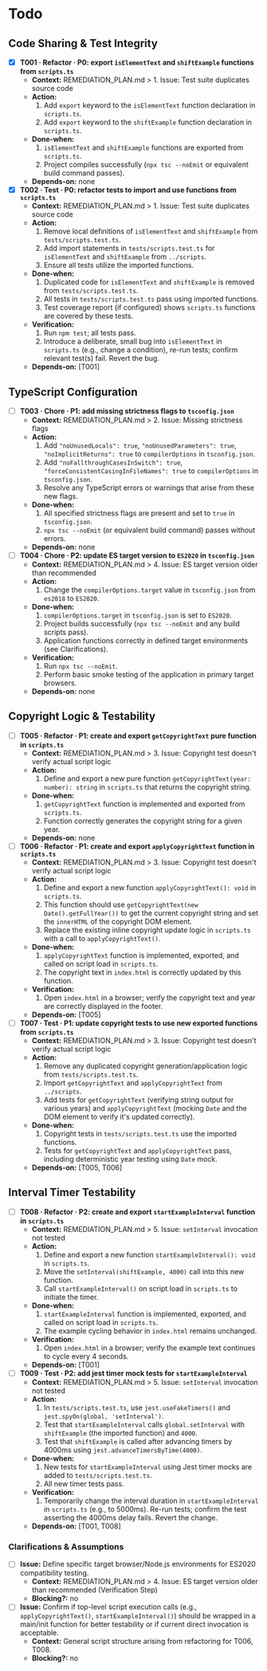 # Todo

## Code Sharing & Test Integrity

- [x] **T001 · Refactor · P0: export `isElementText` and `shiftExample` functions from `scripts.ts`**
  - **Context:** REMEDIATION_PLAN.md > 1. Issue: Test suite duplicates source code
  - **Action:**
    1. Add `export` keyword to the `isElementText` function declaration in `scripts.ts`.
    2. Add `export` keyword to the `shiftExample` function declaration in `scripts.ts`.
  - **Done‑when:**
    1. `isElementText` and `shiftExample` functions are exported from `scripts.ts`.
    2. Project compiles successfully (`npx tsc --noEmit` or equivalent build command passes).
  - **Depends‑on:** none
- [x] **T002 · Test · P0: refactor tests to import and use functions from `scripts.ts`**
  - **Context:** REMEDIATION_PLAN.md > 1. Issue: Test suite duplicates source code
  - **Action:**
    1. Remove local definitions of `isElementText` and `shiftExample` from `tests/scripts.test.ts`.
    2. Add import statements in `tests/scripts.test.ts` for `isElementText` and `shiftExample` from `../scripts`.
    3. Ensure all tests utilize the imported functions.
  - **Done‑when:**
    1. Duplicated code for `isElementText` and `shiftExample` is removed from `tests/scripts.test.ts`.
    2. All tests in `tests/scripts.test.ts` pass using imported functions.
    3. Test coverage report (if configured) shows `scripts.ts` functions are covered by these tests.
  - **Verification:**
    1. Run `npm test`; all tests pass.
    2. Introduce a deliberate, small bug into `isElementText` in `scripts.ts` (e.g., change a condition), re-run tests; confirm relevant test(s) fail. Revert the bug.
  - **Depends‑on:** [T001]

## TypeScript Configuration

- [ ] **T003 · Chore · P1: add missing strictness flags to `tsconfig.json`**
  - **Context:** REMEDIATION_PLAN.md > 2. Issue: Missing strictness flags
  - **Action:**
    1. Add `"noUnusedLocals": true`, `"noUnusedParameters": true`, `"noImplicitReturns": true` to `compilerOptions` in `tsconfig.json`.
    2. Add `"noFallthroughCasesInSwitch": true`, `"forceConsistentCasingInFileNames": true` to `compilerOptions` in `tsconfig.json`.
    3. Resolve any TypeScript errors or warnings that arise from these new flags.
  - **Done‑when:**
    1. All specified strictness flags are present and set to `true` in `tsconfig.json`.
    2. `npx tsc --noEmit` (or equivalent build command) passes without errors.
  - **Depends‑on:** none
- [ ] **T004 · Chore · P2: update ES target version to `ES2020` in `tsconfig.json`**
  - **Context:** REMEDIATION_PLAN.md > 4. Issue: ES target version older than recommended
  - **Action:**
    1. Change the `compilerOptions.target` value in `tsconfig.json` from `es2018` to `ES2020`.
  - **Done‑when:**
    1. `compilerOptions.target` in `tsconfig.json` is set to `ES2020`.
    2. Project builds successfully (`npx tsc --noEmit` and any build scripts pass).
    3. Application functions correctly in defined target environments (see Clarifications).
  - **Verification:**
    1. Run `npx tsc --noEmit`.
    2. Perform basic smoke testing of the application in primary target browsers.
  - **Depends‑on:** none

## Copyright Logic & Testability

- [ ] **T005 · Refactor · P1: create and export `getCopyrightText` pure function in `scripts.ts`**
  - **Context:** REMEDIATION_PLAN.md > 3. Issue: Copyright test doesn't verify actual script logic
  - **Action:**
    1. Define and export a new pure function `getCopyrightText(year: number): string` in `scripts.ts` that returns the copyright string.
  - **Done‑when:**
    1. `getCopyrightText` function is implemented and exported from `scripts.ts`.
    2. Function correctly generates the copyright string for a given year.
  - **Depends‑on:** none
- [ ] **T006 · Refactor · P1: create and export `applyCopyrightText` function in `scripts.ts`**
  - **Context:** REMEDIATION_PLAN.md > 3. Issue: Copyright test doesn't verify actual script logic
  - **Action:**
    1. Define and export a new function `applyCopyrightText(): void` in `scripts.ts`.
    2. This function should use `getCopyrightText(new Date().getFullYear())` to get the current copyright string and set the `innerHTML` of the copyright DOM element.
    3. Replace the existing inline copyright update logic in `scripts.ts` with a call to `applyCopyrightText()`.
  - **Done‑when:**
    1. `applyCopyrightText` function is implemented, exported, and called on script load in `scripts.ts`.
    2. The copyright text in `index.html` is correctly updated by this function.
  - **Verification:**
    1. Open `index.html` in a browser; verify the copyright text and year are correctly displayed in the footer.
  - **Depends‑on:** [T005]
- [ ] **T007 · Test · P1: update copyright tests to use new exported functions from `scripts.ts`**
  - **Context:** REMEDIATION_PLAN.md > 3. Issue: Copyright test doesn't verify actual script logic
  - **Action:**
    1. Remove any duplicated copyright generation/application logic from `tests/scripts.test.ts`.
    2. Import `getCopyrightText` and `applyCopyrightText` from `../scripts`.
    3. Add tests for `getCopyrightText` (verifying string output for various years) and `applyCopyrightText` (mocking `Date` and the DOM element to verify it's updated correctly).
  - **Done‑when:**
    1. Copyright tests in `tests/scripts.test.ts` use the imported functions.
    2. Tests for `getCopyrightText` and `applyCopyrightText` pass, including deterministic year testing using `Date` mock.
  - **Depends‑on:** [T005, T006]

## Interval Timer Testability

- [ ] **T008 · Refactor · P2: create and export `startExampleInterval` function in `scripts.ts`**
  - **Context:** REMEDIATION_PLAN.md > 5. Issue: `setInterval` invocation not tested
  - **Action:**
    1. Define and export a new function `startExampleInterval(): void` in `scripts.ts`.
    2. Move the `setInterval(shiftExample, 4000)` call into this new function.
    3. Call `startExampleInterval()` on script load in `scripts.ts` to initiate the timer.
  - **Done‑when:**
    1. `startExampleInterval` function is implemented, exported, and called on script load in `scripts.ts`.
    2. The example cycling behavior in `index.html` remains unchanged.
  - **Verification:**
    1. Open `index.html` in a browser; verify the example text continues to cycle every 4 seconds.
  - **Depends‑on:** [T001]
- [ ] **T009 · Test · P2: add jest timer mock tests for `startExampleInterval`**
  - **Context:** REMEDIATION_PLAN.md > 5. Issue: `setInterval` invocation not tested
  - **Action:**
    1. In `tests/scripts.test.ts`, use `jest.useFakeTimers()` and `jest.spyOn(global, 'setInterval')`.
    2. Test that `startExampleInterval` calls `global.setInterval` with `shiftExample` (the imported function) and `4000`.
    3. Test that `shiftExample` is called after advancing timers by 4000ms using `jest.advanceTimersByTime(4000)`.
  - **Done‑when:**
    1. New tests for `startExampleInterval` using Jest timer mocks are added to `tests/scripts.test.ts`.
    2. All new timer tests pass.
  - **Verification:**
    1. Temporarily change the interval duration in `startExampleInterval` in `scripts.ts` (e.g., to 5000ms). Re-run tests; confirm the test asserting the 4000ms delay fails. Revert the change.
  - **Depends‑on:** [T001, T008]

### Clarifications & Assumptions

- [ ] **Issue:** Define specific target browser/Node.js environments for ES2020 compatibility testing.
  - **Context:** REMEDIATION_PLAN.md > 4. Issue: ES target version older than recommended (Verification Step)
  - **Blocking?:** no
- [ ] **Issue:** Confirm if top-level script execution calls (e.g., `applyCopyrightText()`, `startExampleInterval()`) should be wrapped in a main/init function for better testability or if current direct invocation is acceptable.
  - **Context:** General script structure arising from refactoring for T006, T008.
  - **Blocking?:** no
